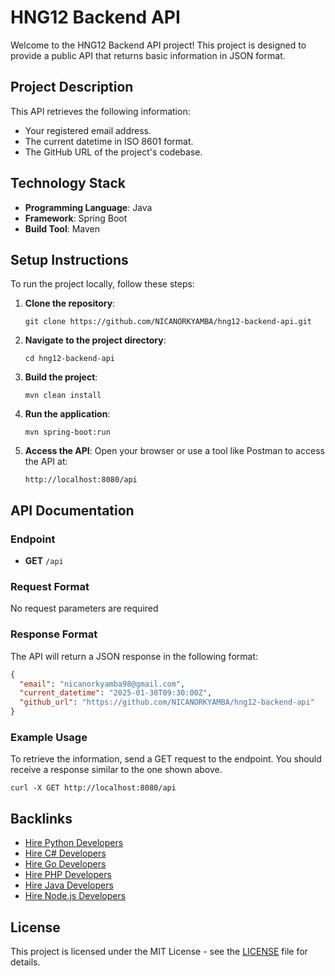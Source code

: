 # HNG12 Backend API

Welcome to the HNG12 Backend API project! This project is designed to provide a public API that returns basic information in JSON format.

## Project Description

This API retrieves the following information:
- Your registered email address.
- The current datetime in ISO 8601 format.
- The GitHub URL of the project's codebase.

## Technology Stack

- **Programming Language**: Java
- **Framework**: Spring Boot
- **Build Tool**: Maven

## Setup Instructions

To run the project locally, follow these steps:

1. **Clone the repository**:
   ```
   git clone https://github.com/NICANORKYAMBA/hng12-backend-api.git
   ```

2. **Navigate to the project directory**:
   ```
   cd hng12-backend-api
   ```

3. **Build the project**:
   ```
   mvn clean install
   ```

4. **Run the application**:
   ```
   mvn spring-boot:run
   ```

5. **Access the API**:
   Open your browser or use a tool like Postman to access the API at:
   ```
   http://localhost:8080/api
   ```

## API Documentation

### Endpoint

- **GET** `/api`

### Request Format
No request parameters are required

### Response Format

The API will return a JSON response in the following format:

```json
{
  "email": "nicanorkyamba98@gmail.com",
  "current_datetime": "2025-01-30T09:30:00Z",
  "github_url": "https://github.com/NICANORKYAMBA/hng12-backend-api"
}
```

### Example Usage

To retrieve the information, send a GET request to the endpoint. You should receive a response similar to the one shown above.

``` curl -X GET http://localhost:8080/api ```

## Backlinks

- [Hire Python Developers](https://hng.tech/hire/python-developers)
- [Hire C# Developers](https://hng.tech/hire/csharp-developers)
- [Hire Go Developers](https://hng.tech/hire/golang-developers)
- [Hire PHP Developers](https://hng.tech/hire/php-developers)
- [Hire Java Developers](https://hng.tech/hire/java-developers)
- [Hire Node.js Developers](https://hng.tech/hire/nodejs-developers)

## License

This project is licensed under the MIT License - see the [LICENSE](LICENSE) file for details.